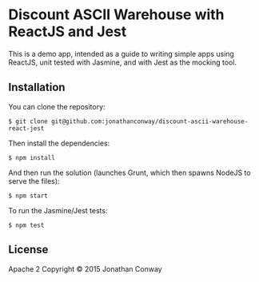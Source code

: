 # Discount ASCII Warehouse with ReactJS and Jest

This is a demo app, intended as a guide to writing simple apps using ReactJS, unit tested with Jasmine, and with Jest as the mocking tool.

## Installation

You can clone the repository:

`$ git clone git@github.com:jonathanconway/discount-ascii-warehouse-react-jest`

Then install the dependencies:

`$ npm install`

And then run the solution (launches Grunt, which then spawns NodeJS to serve the files):

`$ npm start`

To run the Jasmine/Jest tests:

`$ npm test`

## License

Apache 2 Copyright &copy; 2015 Jonathan Conway
